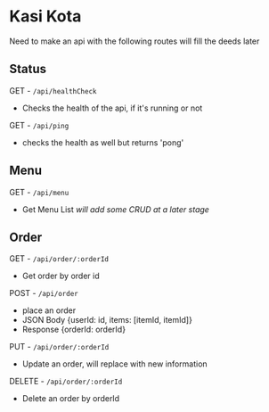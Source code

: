 # Kasi Kota 
Need to make an api with the following routes will fill the deeds later

## Status 
GET - `/api/healthCheck`
- Checks the health of the api, if it's running or not

GET - `/api/ping`
- checks the health as well but returns 'pong'

## Menu
GET - `/api/menu`
- Get Menu List
*will add some CRUD at a later stage*

## Order
GET - `/api/order/:orderId`
- Get order by order id

POST - `/api/order`
- place an order
- JSON Body {userId: id, items: [itemId, itemId]}
- Response  {orderId: orderId}

PUT - `/api/order/:orderId`
- Update an order, will replace with new information

DELETE - `/api/order/:orderId`
- Delete an order by orderId